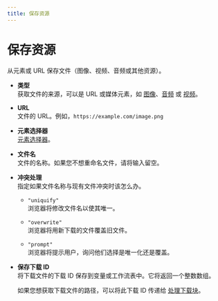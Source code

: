 ```yaml
---
title: 保存资源
---
```


# 保存资源
从元素或 URL 保存文件（图像、视频、音频或其他资源）。

- **类型** <br>
	获取文件的来源，可以是 URL 或媒体元素，如 [图像](https://developer.mozilla.org/en-US/docs/Web/HTML/Element/img)、[音频](https://developer.mozilla.org/en-US/docs/Web/HTML/Element/audio) 或 [视频](https://developer.mozilla.org/en-US/docs/Web/HTML/Element/video)。

- **URL** <br>
	文件的 URL。例如，`https://example.com/image.png`

- **元素选择器** <br>
	[元素选择器](../workflow/element-selector.md)。

- **文件名** <br>
	文件的名称。如果您不想重命名文件，请将输入留空。

- **冲突处理** <br>
	指定如果文件名称与现有文件冲突时该怎么办。
	- `"uniquify"` <br>
		浏览器将修改文件名以使其唯一。
	
	- `"overwrite"` <br>
		浏览器将用新下载的文件覆盖旧文件。
	
	- `"prompt"` <br>
		浏览器将提示用户，询问他们选择是唯一化还是覆盖。

- **保存下载 ID** <br />
	将下载文件的下载 ID 保存到变量或工作流表中。它将返回一个整数数组。
	
	如果您想获取下载文件的路径，可以将此下载 ID 传递给 [处理下载块](./handle-download.md)。

<!--@include: ../parts/blocks-interaction-note.md-->
